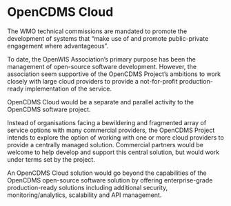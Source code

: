 # OpenCDMS Cloud

The WMO technical commissions are mandated to promote the development of systems that “make use of and promote public-private engagement where advantageous”.

To date, the OpenWIS Association’s primary purpose has been the management of open-source software development. However, the association seem supportive of the OpenCDMS Project’s ambitions to work closely with large cloud providers to provide a not-for-profit production-ready implementation of the service.

OpenCDMS Cloud would be a separate and parallel activity to the OpenCDMS software project.

Instead of organisations facing a bewildering and fragmented array of service options with many commercial providers, the OpenCDMS Project intends to explore the option of working with one or more cloud providers to provide a centrally managed solution. Commercial partners would be welcome to help develop and support this central solution, but would work under terms set by the project.

An OpenCDMS Cloud solution would go beyond the capabilities of the OpenCDMS open-source software solution by offering enterprise-grade production-ready solutions including additional security, monitoring/analytics, scalability and API management.
